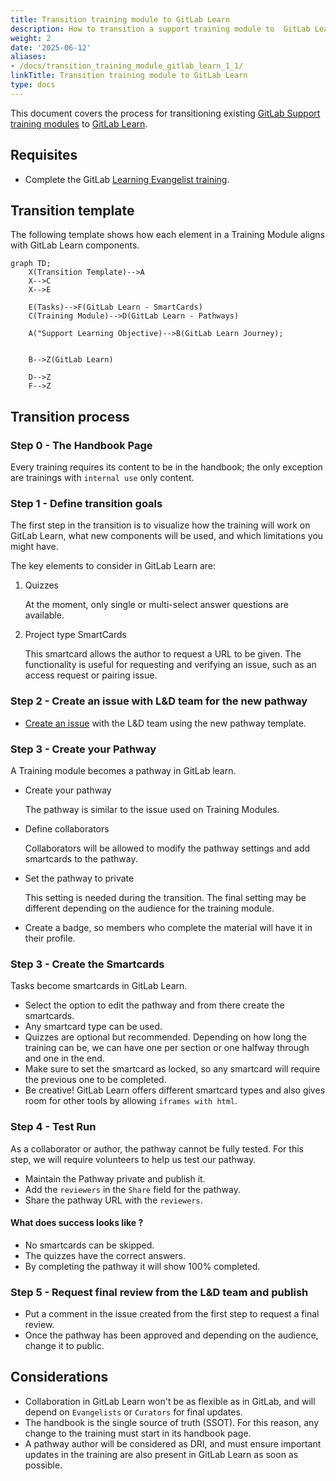 ```yaml
---
title: Transition training module to GitLab Learn
description: How to transition a support training module to  GitLab Learn
weight: 2
date: '2025-06-12'
aliases:
- /docs/transition_training_module_gitlab_learn_1_1/
linkTitle: Transition training module to GitLab Learn
type: docs
---
```


This document covers the process for transitioning existing [GitLab Support training modules](https://gitlab.com/gitlab-com/support/support-training/) to [GitLab Learn](https://gitlab.edcast.com/).

## Requisites

- Complete the GitLab [Learning Evangelist training](https://gitlab.edcast.com/pathways/ECL-f9be1e50-ba17-46b3-af33-731d19b3ffcd).

## Transition template

The following template shows how each element in a Training Module aligns with GitLab Learn components.

```mermaid
graph TD;
    X(Transition Template)-->A
    X-->C
    X-->E

    E(Tasks)-->F(GitLab Learn - SmartCards)
    C(Training Module)-->D(GitLab Learn - Pathways)

    A("Support Learning Objective)-->B(GitLab Learn Journey);


    B-->Z(GitLab Learn)

    D-->Z
    F-->Z
```

## Transition process

### Step 0 - The Handbook Page

Every training requires its content to be in the handbook; the only exception are trainings with `internal use` only content.

### Step 1 - Define transition goals

The first step in the transition is to visualize how the training will work on GitLab Learn, what new components will be used, and which limitations you might have.

The key elements to consider in GitLab Learn are:

1. Quizzes

    At the moment, only single or multi-select answer questions are available.

1. Project type SmartCards

    This smartcard allows the author to request a URL to be given. The functionality is useful for requesting and verifying an issue, such as an access request or pairing issue.

### Step 2 - Create an issue with L&D team for the new pathway

- [Create an issue](https://gitlab.com/gitlab-com/people-group/learning-development/general/-/issues) with the L&D team using the new pathway template.

### Step 3 - Create your Pathway

A Training module becomes a pathway in GitLab learn.

- Create your pathway

    The pathway is similar to the issue used on Training Modules.

- Define collaborators

    Collaborators will be allowed to modify the pathway settings and add smartcards to the pathway.

- Set the pathway to private

    This setting is needed during the transition. The final setting may be different depending on the audience for the training module.

- Create a badge, so members who complete the material will have it in their profile.

### Step 3 - Create the Smartcards

Tasks become smartcards in GitLab Learn.

- Select the option to edit the pathway and from there create the smartcards.
- Any smartcard type can be used.
- Quizzes are optional but recommended. Depending on how long the training can be, we can have one per section or one halfway through and one in the end.
- Make sure to set the smartcard as locked, so any smartcard will require the previous one to be completed.
- Be creative! GitLab Learn offers different smartcard types and also gives room for other tools by allowing `iframes with html`.

### Step 4 - Test Run

As a collaborator or author, the pathway cannot be fully tested. For this step, we will require volunteers to help us test our pathway.

- Maintain the Pathway private and publish it.
- Add the `reviewers` in the `Share` field for the pathway.
- Share the pathway URL with the `reviewers`.

#### What does success looks like ?

- No smartcards can be skipped.
- The quizzes have the correct answers.
- By completing the pathway it will show 100% completed.

### Step 5 - Request final review from the L&D team and publish

- Put a comment in the issue created from the first step to request a final review.
- Once the pathway has been approved and depending on the audience, change it to public.

## Considerations

- Collaboration in GitLab Learn won't be as flexible as in GitLab, and will depend on `Evangelists` or `Curators` for final updates.
- The handbook is the single source of truth (SSOT). For this reason, any change to the training must start in its handbook page.
- A pathway author will be considered as DRI, and must ensure important updates in the training are also present in GitLab Learn as soon as possible.
